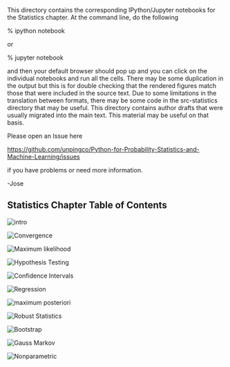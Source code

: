 This directory contains the corresponding IPython/Jupyter notebooks
for the Statistics chapter. At the command line, do the following

  % ipython notebook

or 

  % jupyter notebook

and then your default browser should pop up and you can click on
the individual notebooks and run all the cells. There may be some
duplication in the output but this is for double checking that the
rendered figures match those that were included in the source text.
Due to some limitations in the translation between formats, there may
be some code in the src-statistics directory that may be useful. This
directory contains author drafts that were usually migrated into the
main text. This material may be useful on that basis.

Please open an Issue here

   https://github.com/unpingco/Python-for-Probability-Statistics-and-Machine-Learning/issues

if you have problems or need more information.

-Jose


Statistics Chapter Table of Contents
-------------------------------------

![intro](./intro.ipynb)

![Convergence](./Convergence.ipynb)

![Maximum likelihood](./Maximum_likelihood.ipynb)

![Hypothesis Testing](./Hypothesis_Testing.ipynb)

![Confidence Intervals](./Confidence_Intervals.ipynb)

![Regression](./Regression.ipynb)

![maximum posteriori](./maximum_posteriori.ipynb)

![Robust Statistics](./Robust_Statistics.ipynb)

![Bootstrap](./Bootstrap.ipynb)

![Gauss Markov](./Gauss_Markov.ipynb)

![Nonparametric](./Nonparametric.ipynb)
